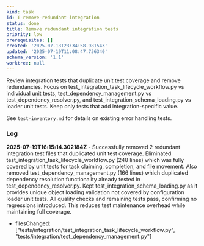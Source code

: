 ```yaml
---
kind: task
id: T-remove-redundant-integration
status: done
title: Remove redundant integration tests
priority: low
prerequisites: []
created: '2025-07-18T23:34:58.981543'
updated: '2025-07-19T11:08:47.736340'
schema_version: '1.1'
worktree: null
---
```

Review integration tests that duplicate unit test coverage and remove redundancies. Focus on test_integration_task_lifecycle_workflow.py vs individual unit tests, test_dependency_management.py vs test_dependency_resolver.py, and test_integration_schema_loading.py vs loader unit tests. Keep only tests that add integration-specific value.

See `test-inventory.md` for details on existing error handling tests.

### Log


**2025-07-19T16:15:14.302184Z** - Successfully removed 2 redundant integration test files that duplicated unit test coverage. Eliminated test_integration_task_lifecycle_workflow.py (248 lines) which was fully covered by unit tests for task claiming, completion, and file movement. Also removed test_dependency_management.py (166 lines) which duplicated dependency resolution functionality already tested in test_dependency_resolver.py. Kept test_integration_schema_loading.py as it provides unique object loading validation not covered by configuration loader unit tests. All quality checks and remaining tests pass, confirming no regressions introduced. This reduces test maintenance overhead while maintaining full coverage.
- filesChanged: ["tests/integration/test_integration_task_lifecycle_workflow.py", "tests/integration/test_dependency_management.py"]